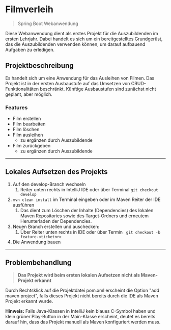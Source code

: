 # Filmverleih
> Spring Boot Webanwendung

Diese Webanwendung dient als erstes Projekt für die Auszubildenden im ersten Lehrjahr.
Dabei handelt es sich um ein bereitgestelltes Grundgerüst, das die Auszubildenden verwenden können,
um darauf aufbauend Aufgaben zu erledigen.

## Projektbeschreibung
Es handelt sich um eine Anwendung für das Ausleihen von Filmen. Das Projekt ist in der ersten Ausbaustufe
auf das Umsetzen von CRUD-Funktionalitäten beschränkt. Künftige Ausbaustufen sind zunächst nicht geplant, aber möglich.

### Features
- Film erstellen
- Film bearbeiten
- Film löschen
- Film ausleihen
  - zu ergänzen durch Auszubildende
- Film zurückgeben
  - zu ergänzen durch Auszubildende

---
## Lokales Aufsetzen des Projekts
1. Auf den develop-Branch wechseln
   1. Reiter unten rechts in IntelliJ IDE oder über Terminal ```git checkout develop```
2. ```mvn clean install``` im Terminal eingeben oder im Maven Reiter der IDE ausführen
   1. Das dient zum Löschen der Inhalte (Dependencies) des lokalen Maven Repositories sowie des Target-Ordners und
      erneutem Herunterladen der Dependencies.
3. Neuen Branch erstellen und auschecken:
   1. Über Reiter unten rechts in IDE oder über Termin ``` git checkout -b feature-<ticketnr>```
4. Die Anwendung bauen
---
## Problembehandlung
> **Das Projekt wird beim ersten lokalen Aufsetzen nicht als Maven-Projekt erkannt** 

Durch Rechtsklick auf die Projektdatei pom.xml erscheint die Option "add maven project", falls dieses Projekt nicht
bereits durch die IDE als Maven Projekt erkannt wurde.

**Hinweis:** Falls Java-Klassen in IntelliJ kein blaues C-Symbol haben und klein grüner Play-Button in der
Main-Klasse erscheint, deutet es bereits darauf hin, dass das Projekt manuell als Maven konfiguriert werden muss.


